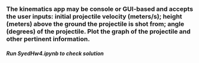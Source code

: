### The kinematics app may be console or GUI-based and accepts the user inputs: initial projectile velocity (meters/s); height (meters) above the ground the projectile is shot from; angle (degrees) of the projectile. Plot the graph of the projectile and other pertinent information.

##### Run SyedHw4.ipynb to check solution

